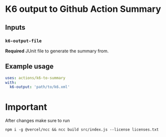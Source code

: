 # K6 output to Github Action Summary

## Inputs

### `k6-output-file`

**Required** JUnit file to generate the summary from.

## Example usage

```yaml
uses: actions/k6-to-summary
with:
  k6-output: 'path/to/k6.xml'
```

# Important

After changes make sure to run 
```shell 
npm i -g @vercel/ncc && ncc build src/index.js --license licenses.txt
```